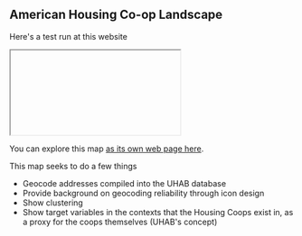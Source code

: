 ## American Housing Co-op Landscape

Here's a test run at this website

<iframe> <src="CoopTract.html" heigh="500" width="500"></iframe>

You can explore this map [as its own web page here](CoopTract.html).

  This map seeks to do a few things
  * Geocode addresses compiled into the UHAB database
  * Provide background on geocoding reliability through icon design
  * Show clustering
  * Show target variables in the contexts that the Housing Coops exist in, as a proxy for the coops themselves (UHAB's concept)
